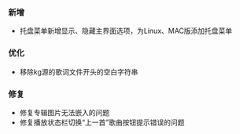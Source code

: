### 新增

- 托盘菜单新增显示、隐藏主界面选项，为Linux、MAC版添加托盘菜单

### 优化

- 移除kg源的歌词文件开头的空白字符串

### 修复

- 修复专辑图片无法嵌入的问题
- 修复播放状态栏切换“上一首”歌曲按钮提示错误的问题
